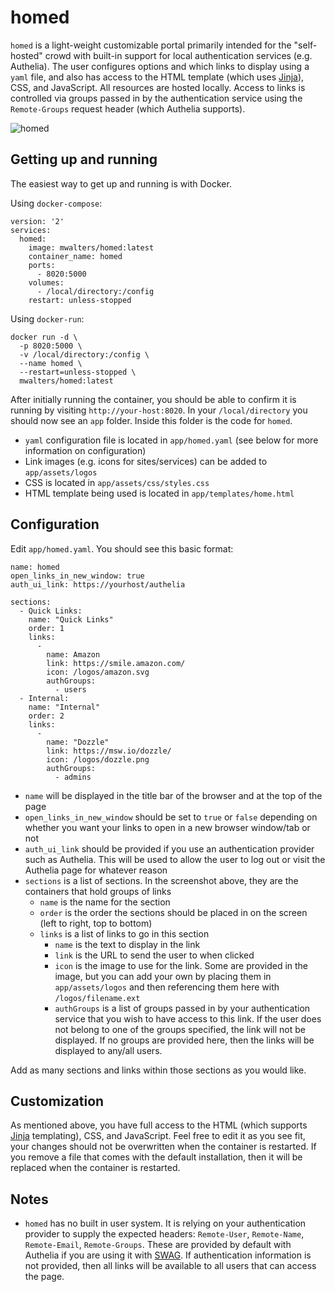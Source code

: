 # homed

`homed` is a light-weight customizable portal primarily intended for the "self-hosted" crowd with built-in support for local authentication services (e.g. Authelia).  The user configures options and which links to display using a `yaml` file, and also has access to the HTML template (which uses [Jinja](https://jinja.palletsprojects.com/en/3.0.x/)), CSS, and JavaScript.  All resources are hosted locally.  Access to links is controlled via groups passed in by the authentication service using the `Remote-Groups` request header (which Authelia supports).

![homed](https://github.com/mwalters/homed/raw/main/screenshots/homed.png?raw=true "homed")

## Getting up and running
The easiest way to get up and running is with Docker.

Using `docker-compose`:

```
version: '2'
services:
  homed:
    image: mwalters/homed:latest
    container_name: homed
    ports:
      - 8020:5000
    volumes:
      - /local/directory:/config
    restart: unless-stopped
```

Using `docker-run`:

```
docker run -d \
  -p 8020:5000 \
  -v /local/directory:/config \
  --name homed \
  --restart=unless-stopped \
  mwalters/homed:latest
```

After initially running the container, you should be able to confirm it is running by visiting `http://your-host:8020`.  In your `/local/directory` you should now see an `app` folder.  Inside this folder is the code for `homed`.

* `yaml` configuration file is located in `app/homed.yaml` (see below for more information on configuration)
* Link images (e.g. icons for sites/services) can be added to `app/assets/logos`
* CSS is located in `app/assets/css/styles.css`
* HTML template being used is located in `app/templates/home.html`

## Configuration
Edit `app/homed.yaml`.  You should see this basic format:

```
name: homed
open_links_in_new_window: true
auth_ui_link: https://yourhost/authelia

sections:
  - Quick Links:
    name: "Quick Links"
    order: 1
    links:
      -
        name: Amazon
        link: https://smile.amazon.com/
        icon: /logos/amazon.svg
        authGroups:
          - users
  - Internal:
    name: "Internal"
    order: 2
    links:
      -
        name: "Dozzle"
        link: https://msw.io/dozzle/
        icon: /logos/dozzle.png
        authGroups:
          - admins
```

* `name` will be displayed in the title bar of the browser and at the top of the page
* `open_links_in_new_window` should be set to `true` or `false` depending on whether you want your links to open in a new browser window/tab or not
* `auth_ui_link` should be provided if you use an authentication provider such as Authelia.  This will be used to allow the user to log out or visit the Authelia page for whatever reason
* `sections` is a list of sections.  In the screenshot above, they are the containers that hold groups of links
    * `name` is the name for the section
    * `order` is the order the sections should be placed in on the screen (left to right, top to bottom)
    * `links` is a list of links to go in this section
        * `name` is the text to display in the link
        * `link` is the URL to send the user to when clicked
        * `icon` is the image to use for the link.  Some are provided in the image, but you can add your own by placing them in `app/assets/logos` and then referencing them here with `/logos/filename.ext`
        * `authGroups` is a list of groups passed in by your authentication service that you wish to have access to this link.  If the user does not belong to one of the groups specified, the link will not be displayed.  If no groups are provided here, then the links will be displayed to any/all users.

Add as many sections and links within those sections as you would like.

## Customization
As mentioned above, you have full access to the HTML (which supports [Jinja](https://jinja.palletsprojects.com/en/3.0.x/) templating), CSS, and JavaScript.  Feel free to edit it as you see fit, your changes should not be overwritten when the container is restarted.  If you remove a file that comes with the default installation, then it will be replaced when the container is restarted.

## Notes
* `homed` has no built in user system.  It is relying on your authentication provider to supply the expected headers: `Remote-User`, `Remote-Name`, `Remote-Email`, `Remote-Groups`.  These are provided by default with Authelia if you are using it with [SWAG](https://docs.linuxserver.io/general/swag).  If authentication information is not provided, then all links will be available to all users that can access the page.
